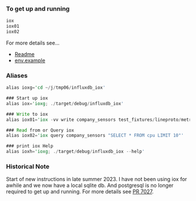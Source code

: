 
### To get up and running

```rust
iox
iox01
iox02
```
For more details see...
* [Readme](https://github.com/influxdata/influxdb_iox#write-and-read-data)
* [env.example](https://github.com/influxdata/influxdb_iox/blob/main/docs/env.example)

### Aliases

```rust
alias ioxg='cd ~/j/tmp06/influxdb_iox'

### Start up iox
alias iox='ioxg; ./target/debug/influxdb_iox'

### Write to iox
alias iox01='iox -vv write company_sensors test_fixtures/lineproto/metrics.lp --host http://localhost:8080'

### Read from or Query iox
alias iox02='iox query company_sensors "SELECT * FROM cpu LIMIT 10"'

### print iox Help
alias ioxh='ioxg; ./target/debug/influxdb_iox --help'
```

### Historical Note

Start of new instructions in late summer 2023.  I have not been using iox for awhile and we now have a local sqlite db. And postgresql is no longer required to get up and running.  For more details see [PR 7027](https://github.com/influxdata/influxdb_iox/pull/7027).

